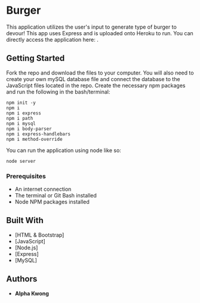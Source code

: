 # Burger

This application utilizes the user's input to generate type of burger to devour! This app uses Express and is uploaded onto Heroku to run. You can directly access the application here: .

## Getting Started

Fork the repo and download the files to your computer. You will also need to create your own mySQL database file and connect the database to the JavaScript files located in the repo. Create the necessary npm packages and run the following in the bash/terminal:

```
npm init -y
npm i
npm i express
npm i path
npm i mysql
npm i body-parser
npm i express-handlebars
npm i method-override
```

You can run the application using node like so:

    node server
    
### Prerequisites

- An internet connection
- The terminal or Git Bash installed
- Node NPM packages installed

## Built With

* [HTML & Bootstrap]
* [JavaScript]
* [Node.js]
* [Express]
* [MySQL]

## Authors

* **Alpha Kwong**
